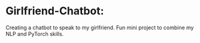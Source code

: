 # Girlfriend-Chatbot:

Creating a chatbot to speak to my girlfriend. Fun mini project to combine my NLP and PyTorch skills. 